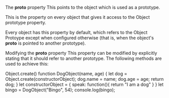 The __proto__ property
This points to the object which is used as a prototype.

This is the property on every object that gives it access to the Object prototype property.

Every object has this property by default, which refers to the Object Protoype except when configured otherwise (that is, when the object's __proto__ is pointed to another prototype).

Modifying the __proto__ property
This property can be modified by explicitly stating that it should refer to another prototype. The following methods are used to achieve this:

Object.create()
function DogObject(name, age) {
    let dog = Object.create(constructorObject);
    dog.name = name;
    dog.age = age;
    return dog;
}
let constructorObject = {
    speak: function(){
        return "I am a dog"
    }
}
let bingo = DogObject("Bingo", 54);
console.log(bingo);

